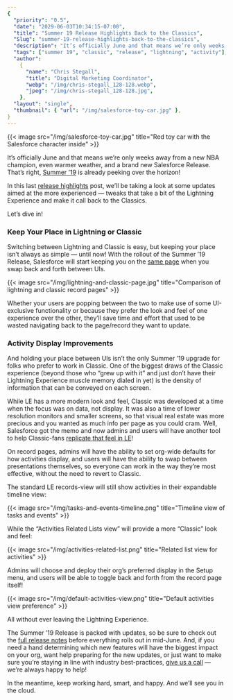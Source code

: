 ```yaml
---
{
  "priority": "0.5",
  "date": "2029-06-03T10:34:15-07:00",
  "title": "Summer 19 Release Highlights Back to the Classics",
  "Slug": "summer-19-release-highlights-back-to-the-classics",
  "description": "It’s officially June and that means we’re only weeks away from a new NBA champion, even warmer weather, and a brand new Salesforce Release...",
  "tags": ["summer 19", "classic", "release", "lightning", "activity"],
  "author":
    {
      "name": "Chris Stegall",
      "title": "Digital Marketing Coordinator",
      "webp": "/img/chris-stegall_128-128.webp",
      "jpeg": "/img/chris-stegall_128-128.jpg",
    },
  "layout": "single",
  "thumbnail": { "url": "/img/salesforce-toy-car.jpg" },
}
---
```


{{< image src="/img/salesforce-toy-car.jpg" title="Red toy car with the Salesforce character inside" >}}

It’s officially June and that means we’re only weeks away from a new NBA champion, even warmer weather, and a brand new Salesforce Release. That’s right, [Summer ’19](https://releasenotes.docs.salesforce.com/en-us/summer19/release-notes/salesforce_release_notes.htm) is already peeking over the horizon!

In this last [release highlights](https://medium.com/creme-de-la-crm) post, we’ll be taking a look at some updates aimed at the more experienced — tweaks that take a bit of the Lightning Experience and make it call back to the Classics.

Let’s dive in!

### Keep Your Place in Lightning or Classic

Switching between Lightning and Classic is easy, but keeping your place isn’t always as simple — until now! With the rollout of the Summer ’19 Release, Salesforce will start keeping you on the [same page](https://releasenotes.docs.salesforce.com/en-us/summer19/release-notes/rn_context_switch_classic_to_lex.htm) when you swap back and forth between UIs.

{{< image src="/img/lightning-and-classic-page.jpg" title="Comparison of lightning and classic record pages" >}}

Whether your users are popping between the two to make use of some UI-exclusive functionality or because they prefer the look and feel of one experience over the other, they’ll save time and effort that used to be wasted navigating back to the page/record they want to update.

### Activity Display Improvements

And holding your place between UIs isn’t the only Summer ’19 upgrade for folks who prefer to work in Classic. One of the biggest draws of the Classic experience (beyond those who “grew up with it” and just don’t have their Lightning Experience muscle memory dialed in yet) is the density of information that can be conveyed on each screen.

While LE has a more modern look and feel, Classic was developed at a time when the focus was on data, not display. It was also a time of lower resolution monitors and smaller screens, so that visual real estate was more precious and you wanted as much info per page as you could cram. Well, Salesforce got the memo and now admins and users will have another tool to help Classic-fans [replicate that feel in LE](https://releasenotes.docs.salesforce.com/en-us/summer19/release-notes/rn_record_page_activity_view.htm)!

On record pages, admins will have the ability to set org-wide defaults for how activities display, and users will have the ability to swap between presentations themselves, so everyone can work in the way they’re most effective, without the need to revert to Classic.

The standard LE records-view will still show activities in their expandable timeline view:

{{< image src="/img/tasks-and-events-timeline.png" title="Timeline view of tasks and events" >}}

While the “Activities Related Lists view” will provide a more “Classic” look and feel:

{{< image src="/img/activities-related-list.png" title="Related list view for activities" >}}

Admins will choose and deploy their org’s preferred display in the Setup menu, and users will be able to toggle back and forth from the record page itself!

{{< image src="/img/default-activities-view.png" title="Default activities view preference" >}}

All without ever leaving the Lightning Experience.

The Summer ’19 Release is packed with updates, so be sure to check out the [full release notes](https://releasenotes.docs.salesforce.com/en-us/summer19/release-notes/salesforce_release_notes.htm) before everything rolls out in mid-June. And, if you need a hand determining which new features will have the biggest impact on your org, want help preparing for the new updates, or just want to make sure you’re staying in line with industry best-practices, [give us a call](/contact) — we’re always happy to help!

In the meantime, keep working hard, smart, and happy. And we’ll see you in the cloud.
